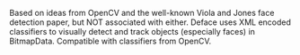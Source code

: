 Based on ideas from OpenCV and the well-known Viola and Jones face detection paper, but NOT associated with either.  Deface uses XML encoded classifiers to visually detect and track objects (especially faces) in BitmapData.  Compatible with classifiers from OpenCV.